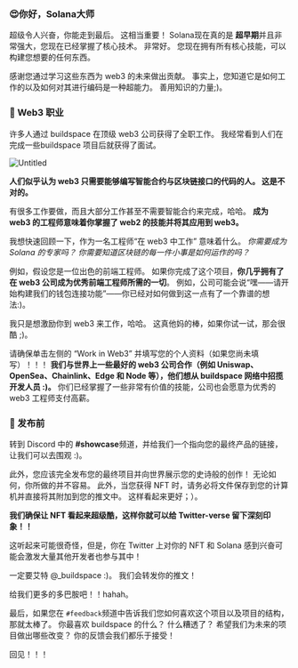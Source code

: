 ### 😍你好，Solana大师

超级令人兴奋，你能走到最后。 这相当重要！ Solana现在真的是 **超早期**并且非常强大，您现在已经掌握了核心技术。 非常好。 您现在拥有所有核心技能，可以构建您想要的任何东西。

感谢您通过学习这些东西为 web3 的未来做出贡献。 事实上，您知道它是如何工作的以及如何对其进行编码是一种超能力。 善用知识的力量;)。

### 🥞 Web3 职业

许多人通过 buildspace 在顶级 web3 公司获得了全职工作。 我经常看到人们在完成一些buildspace 项目后就获得了面试。

![Untitled](https://camo.githubusercontent.com/c467ff4530007751ca0ab96c2122734535946d62ac5111716c7c82a73a3f6a50/68747470733a2f2f692e696d6775722e636f6d2f5172466a6c4e482e706e67)

**人们似乎认为 web3 只需要能够编写智能合约与区块链接口的代码的人。 这是不对的。**

有很多工作要做，而且大部分工作甚至不需要智能合约来完成，哈哈。 **成为 web3 的工程师意味着你掌握了 web2 的技能并将其应用到 web3。**

我想快速回顾一下，作为一名工程师“在 web3 中工作” 意味着什么。 *你需要成为 Solana 的专家吗？ 你需要知道区块链的每一件小事是如何运作的吗？*

例如，假设您是一位出色的前端工程师。 如果你完成了这个项目，**你几乎拥有了在 web3 公司成为优秀前端工程师所需的一切**。 例如，公司可能会说“嘿——请开始构建我们的钱包连接功能”——你已经对如何做到这一点有了一个靠谱的想法:)。

我只是想激励你到 web3 来工作，哈哈。 这真他妈的棒，如果你试一试，那会很酷 ;)。

请确保单击左侧的 “Work in Web3” 并填写您的个人资料（如果您尚未填写）！！！ **我们与世界上一些最好的 web3 公司合作（例如 Uniswap、OpenSea、Chainlink、Edge 和 Node 等），他们想从 buildspace 网络中招揽开发人员 :)。** 你们已经掌握了一些非常有价值的技能，公司也会愿意为优秀的 web3 工程师支付高薪。


### 🌈 发布前

转到 Discord 中的 **#showcase**频道，并给我们一个指向您的最终产品的链接，让我们可以去围观 :)。

此外，您应该完全发布您的最终项目并向世界展示您的史诗般的创作！ 无论如何，你所做的并不容易。 此外，当您获得 NFT 时，请务必将文件保存到您的计算机并直接将其附加到您的推文中。 这样看起来更好；）。

**我们确保让 NFT 看起来超级酷，这样你就可以给 Twitter-verse 留下深刻印象！！**

这听起来可能很奇怪，但是，你在 Twitter 上对你的 NFT 和 Solana 感到兴奋可能会激发大量其他开发者也参与其中！

一定要艾特 @_buildspace :)。 我们会转发你的推文！

给我们更多的多巴胺吧！！hahah。

最后，如果您在 `#feedback`频道中告诉我们您如何喜欢这个项目以及项目的结构，那就太棒了。 你最喜欢 buildspace 的什么？ 什么糟透了？ 希望我们为未来的项目做出哪些改变？ 你的反馈会我们都乐于接受！

回见！！！



